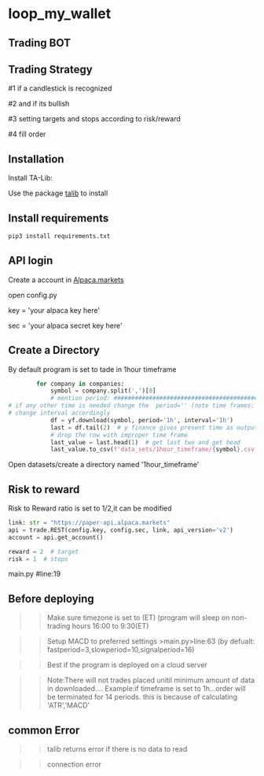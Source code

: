 # loop_my_wallet

## Trading BOT

## Trading Strategy

#1 if a candlestick is recognized

#2 and if its bullish 

#3 setting targets and stops according to risk/reward

#4 fill order 

## Installation

Install TA-Lib:

Use the package [talib](https://mrjbq7.github.io/ta-lib/) to install

## Install requirements

```bash
pip3 install requirements.txt
```

## API login

Create a account in [Alpaca.markets](https://app.alpaca.markets/signup)

open config.py
  
key = 'your alpaca key here'

sec = 'your alpaca secret key here'

## Create a Directory

By default program is set to tade in 1hour timeframe

```python
        for company in companies:
            symbol = company.split(',')[0]
            # mention period: #########################################################################################
# if any other time is needed change the  period='' (note time frames:'1m','15m','30m','1h','1d')
# change interval accordingly
            df = yf.download(symbol, period='1h', interval='1h')
            last = df.tail(2)  # y finance gives present time as output at last
            # drop the row with improper time frame
            last_value = last.head(1)  # get last two and get head            
            last_value.to_csv(f'data_sets/1hour_timeframe/{symbol}.csv', mode='a', header=False)
```
Open datasets/create a directory named '1hour_timeframe'

## Risk to reward

Risk to Reward ratio is set to 1/2,it can be modified

```python
link: str = "https://paper-api.alpaca.markets"
api = trade.REST(config.key, config.sec, link, api_version='v2')
account = api.get_account()

reward = 2  # target
risk = 1  # stops
```
main.py #line:19

## Before deploying

>> Make sure timezone is set to (ET) (program will sleep on non-trading hours 16:00 to 9:30(ET)

>> Setup MACD to preferred settings >main.py>line:63 (by defualt: fastperiod=3,slowperiod=10,signalperiod=16)

>> Best if the program is deployed on a cloud server

>>Note:There will not trades placed unitil minimum amount of data in downloaded....
>>Example:if timeframe is set to 1h...order will be terminated for 14 periods.
>>this is because of calculating 'ATR','MACD'

## common Error

>>talib returns error if there is no data to read

>>connection error
